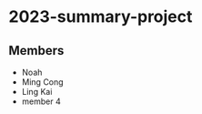# 2023-summary-project

## Members

- Noah
- Ming Cong
- Ling Kai
- member 4

<Description of your project>

